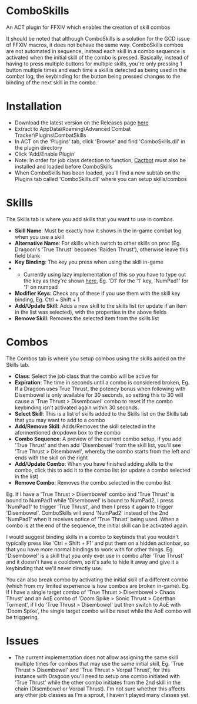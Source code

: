 # ComboSkills
An ACT plugin for FFXIV which enables the creation of skill combos

It should be noted that although ComboSkills is a solution for the GCD issue of FFXIV macros, it does not behave the same way. ComboSkills combos are not automated in sequence, instead each skill in a combo sequence is activated when the initial skill of the combo is pressed. Basically, instead of having to press multiple buttons for multiple skills, you're only pressing 1 button multiple times and each time a skill is detected as being used in the combat log, the keybinding for the button being pressed changes to the binding of the next skill in the combo.

# Installation
- Download the latest version on the Releases page [here](https://github.com/priprii/ComboSkills/releases)
- Extract to AppData\Roaming\Advanced Combat Tracker\Plugins\CombatSkills
- In ACT on the 'Plugins' tab, click 'Browse' and find 'ComboSkills.dll' in the plugin directory
- Click 'Add/Enable Plugin'
- Note: In order for job class detection to function, [Cactbot](https://github.com/quisquous/cactbot) must also be installed and loaded before ComboSkills
- When ComboSkills has been loaded, you'll find a new subtab on the Plugins tab called 'ComboSkills.dll' where you can setup skills/combos

# Skills
The Skills tab is where you add skills that you want to use in combos.
- **Skill Name**: Must be exactly how it shows in the in-game combat log when you use a skill
- **Alternative Name**: For skills which switch to other skills on proc (Eg. Dragoon's 'True Thrust' becomes 'Raiden Thrust'), otherwise leave this field blank
- **Key Binding**: The key you press when using the skill in-game
- - Currently using lazy implementation of this so you have to type out the key as they're shown [here](https://docs.microsoft.com/en-us/dotnet/api/system.windows.forms.keys?view=windowsdesktop-6.0), Eg. 'D1' for the '1' key, 'NumPad1' for '1' on numpad
- **Modifier Keys**: Check any of these if you use them with the skill key binding, Eg. Ctrl + Shift + 1
- **Add/Update Skill**: Adds a new skill to the skills list (or update if an item in the list was selected), with the properties in the above fields
- **Remove Skill**: Removes the selected item from the skills list

# Combos
The Combos tab is where you setup combos using the skills added on the Skills tab.
- **Class**: Select the job class that the combo will be active for
- **Expiration**: The time in seconds until a combo is considered broken, Eg. If a Dragoon uses True Thrust, the potency bonus when following with Disembowel is only available for 30 seconds, so setting this to 30 will cause a 'True Thrust > Disembowel' combo to reset if the combo keybinding isn't activated again within 30 seconds.
- **Select Skill**: This is a list of skills added to the Skills list on the Skills tab that you may want to add to a combo
- **Add/Remove Skill**: Adds/Removes the skill selected in the aformentioned dropdown box to the combo
- **Combo Sequence**: A preview of the current combo setup, if you add 'True Thrust' and then add 'Disembowel' from the skill list, you'll see 'True Thrust > Disembowel', whereby the combo starts from the left and ends with the skill on the right
- **Add/Update Combo**: When you have finished adding skills to the combo, click this to add it to the combo list (or update a combo selected in the list)
- **Remove Combo**: Removes the combo selected in the combo list

Eg. If I have a 'True Thrust > Disembowel' combo and 'True Thrust' is bound to NumPad1 while 'Disembowel' is bound to NumPad2, I press 'NumPad1' to trigger 'True Thrust', and then I press it again to trigger 'Disembowel'. ComboSkills will send 'NumPad2' instead of the 2nd 'NumPad1' when it receives notice of 'True Thrust' being used. When a combo is at the end of the sequence, the initial skill can be activated again.

I would suggest binding skills in a combo to keybinds that you wouldn't typically press like 'Ctrl + Shift + F1' and put them on a hidden actionbar, so that you have more normal bindings to work with for other things. Eg. 'Disembowel' is a skill that you only ever use in combo after 'True Thrust' and it doesn't have a cooldown, so it's safe to hide it away and give it a keybinding that we'll never directly use.

You can also break combo by activating the initial skill of a different combo (which from my limited experience is how combos are broken in-game). Eg. If I have a single target combo of 'True Thrust > Disembowel > Chaos Thrust' and an AoE combo of 'Doom Spike > Sonic Thrust > Coerthan Torment', if I do 'True Thrust > Disembowel' but then switch to AoE with 'Doom Spike', the single target combo will be reset while the AoE combo will be triggering.

# Issues
- The current implementation does not allow assigning the same skill multiple times for combos that may use the same initial skill, Eg. 'True Thrust > Disembowel' and 'True Thrust > Vorpal Thrust', for this instance with Dragoon you'll need to setup one combo initiated with 'True Thrust' while the other combo initiates from the 2nd skill in the chain (Disembowel or Vorpal Thrust). I'm not sure whether this affects any other job classes as I'm a sprout, I haven't played many classes yet.
